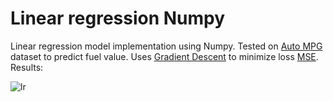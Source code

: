 # Linear regression Numpy
Linear regression model implementation using Numpy. Tested on [Auto MPG](http://archive.ics.uci.edu/ml/machine-learning-databases/auto-mpg/auto-mpg.data) dataset to predict fuel value.
Uses [Gradient Descent](https://en.wikipedia.org/wiki/Gradient_descent) to minimize loss [MSE](https://en.wikipedia.org/wiki/Mean_squared_error). 
Results:

![lr](https://github.com/bbonch/linear-regression-numpy/assets/3462142/bf706110-f2f5-4f4e-b03f-4672edafe706)
